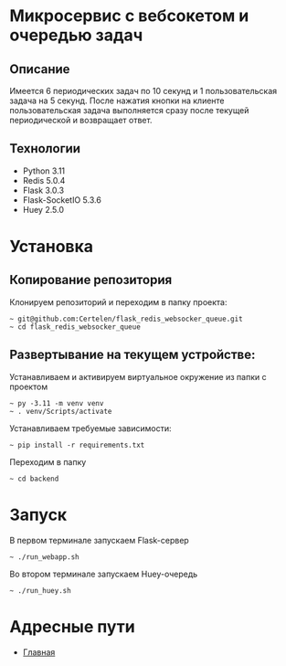 # Микросервис с вебсокетом и очередью задач
## Описание
Имеется 6 периодических задач по 10 секунд и 1 пользовательская задача на 5 секунд. После нажатия кнопки на клиенте пользовательская задача выполняется сразу после текущей периодической и возвращает ответ.
## Технологии
- Python 3.11
- Redis 5.0.4
- Flask 3.0.3
- Flask-SocketIO 5.3.6
- Huey 2.5.0

# Установка
## Копирование репозитория
Клонируем репозиторий и переходим в папку проекта:
```
~ git@github.com:Certelen/flask_redis_websocker_queue.git
~ cd flask_redis_websocker_queue
```

## Развертывание на текущем устройстве:
Устанавливаем и активируем виртуальное окружение из папки с проектом
```
~ py -3.11 -m venv venv
~ . venv/Scripts/activate
```
Устанавливаем требуемые зависимости:
```
~ pip install -r requirements.txt
```
Переходим в папку
```
~ cd backend
```
# Запуск
В первом терминале запускаем Flask-сервер
```
~ ./run_webapp.sh
```
Во втором терминале запускаем Huey-очередь
```
~ ./run_huey.sh
```
# Адресные пути
- [Главная](http://127.0.0.1:5000/)